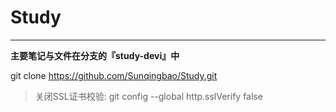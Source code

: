 # Study

[^声明]: 主要为自己在学习中的笔记与代码记录，目的是为了总结、备忘与整理，方便于自己的项目开发中快速查找。 部分总结会参考或复制网上的其他文章，用来总结归档，会在下方添加注脚标注主要参考来源与原作者。若有侵权，请联系我，我会删除相关内容。

----------

**主要笔记与文件在分支的『study-devi』中**

git clone https://github.com/Sunqingbao/Study.git

> 关闭SSL证书校验: git config --global http.sslVerify false

